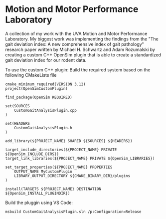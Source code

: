 # Motion and Motor Performance  Laboratory

A collection of my work with the UVA Motion and Motor Performance Laboratory. My biggest work was implementing the findings from the "The gait deviation index: A new comprehensive index of gait pathology"  research paper written by Michael H. Schwartz and Adam Rozumalski by creating a custom C++ OpenSim plugin that is able to create a standardized gait deviation index for our rodent data. 

To use the custom C++ plugin: 
Build the required system based on the following CMakeLists file
```
cmake_minimum_required(VERSION 3.12)
project(OpenSimCustomPlugin)

find_package(OpenSim REQUIRED)

set(SOURCES
    CustomGaitAnalysisPlugin.cpp
)

set(HEADERS
    CustomGaitAnalysisPlugin.h
)

add_library(${PROJECT_NAME} SHARED ${SOURCES} ${HEADERS})

target_include_directories(${PROJECT_NAME} PRIVATE ${OpenSim_INCLUDE_DIRS})
target_link_libraries(${PROJECT_NAME} PRIVATE ${OpenSim_LIBRARIES})

set_target_properties(${PROJECT_NAME} PROPERTIES
    OUTPUT_NAME MyCustomPlugin
    LIBRARY_OUTPUT_DIRECTORY ${CMAKE_BINARY_DIR}/plugins
)

install(TARGETS ${PROJECT_NAME} DESTINATION ${OpenSim_INSTALL_PLUGINDIR})

```
Build the pluggin using VS Code: 
```
msbuild CustomGaitAnalysisPlugin.sln /p:Configuration=Release
```
